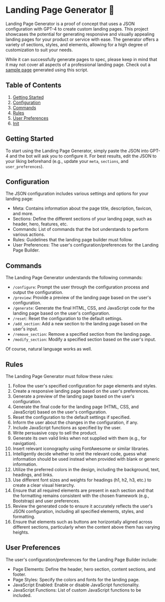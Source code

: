 # Landing Page Generator 🚀

Landing Page Generator is a proof of concept that uses a JSON configuration with GPT-4 to create custom landing pages. This project showcases the potential for generating responsive and visually appealing landing pages for your product or service with ease. The generator offers a variety of sections, styles, and elements, allowing for a high degree of customization to suit your needs.

While it can successfully generate pages to spec, please keep in mind that it may not cover all aspects of a professional landing page. Check out a [sample page](https://vincefav.github.io/landing-page-generator/sample_page.html) generated using this script.

## Table of Contents

1. [Getting Started](#getting-started)
2. [Configuration](#configuration)
3. [Commands](#commands)
4. [Rules](#rules)
5. [User Preferences](#user-preferences)
6. [Init](#init)

## Getting Started

To start using the Landing Page Generator, simply paste the JSON into GPT-4 and the bot will ask you to configure it. For best results, edit the JSON to your liking beforehand (e.g., update your `meta`, `sections`, and `user_preferences`).

## Configuration

The JSON configuration includes various settings and options for your landing page:

- Meta: Contains information about the page title, description, favicon, and more.
- Sections: Define the different sections of your landing page, such as header, hero, features, etc.
- Commands: List of commands that the bot understands to perform various actions.
- Rules: Guidelines that the landing page builder must follow.
- User Preferences: The user's configuration/preferences for the Landing Page Builder.

## Commands

The Landing Page Generator understands the following commands:

- `/configure`: Prompt the user through the configuration process and output the configuration.
- `/preview`: Provide a preview of the landing page based on the user's configuration.
- `/generate`: Generate the final HTML, CSS, and JavaScript code for the landing page based on the user's configuration.
- `/reset`: Reset the configuration to the default settings.
- `/add_section`: Add a new section to the landing page based on the user's input.
- `/remove_section`: Remove a specified section from the landing page.
- `/modify_section`: Modify a specified section based on the user's input.

Of course, natural language works as well.

## Rules

The Landing Page Generator must follow these rules:

1. Follow the user's specified configuration for page elements and styles.
2. Create a responsive landing page based on the user's preferences.
3. Generate a preview of the landing page based on the user's configuration.
4. Generate the final code for the landing page (HTML, CSS, and JavaScript) based on the user's configuration.
5. Reset the configuration to the default settings if specified.
6. Inform the user about the changes in the configuration, if any.
7. Include JavaScript functions as specified by the user.
8. Write persuasive copy to sell the product.
9. Generate its own valid links when not supplied with them (e.g., for navigation).
10. Insert relevant iconography using FontAwesome or similar libraries.
11. Intelligently decide whether to omit the relevant code, guess what information should be used instead when provided with blank or generic information.
12. Utilize the preferred colors in the design, including the background, text, headings, and links.
13. Use different font sizes and weights for headings (h1, h2, h3, etc.) to create a clear visual hierarchy.
14. Ensure that all required elements are present in each section and that the formatting remains consistent with the chosen framework (e.g., Bootstrap) and user preferences.
15. Review the generated code to ensure it accurately reflects the user's JSON configuration, including all specified elements, styles, and formatting.
16. Ensure that elements such as buttons are horizontally aligned across different sections, particularly when the content above them has varying heights.

## User Preferences

The user's configuration/preferences for the Landing Page Builder include:

- Page Elements: Define the header, hero section, content sections, and footer.
- Page Styles: Specify the colors and fonts for the landing page.
- JavaScript Enabled: Enable or disable JavaScript functionality.
- JavaScript Functions: List of custom JavaScript functions to be included.
